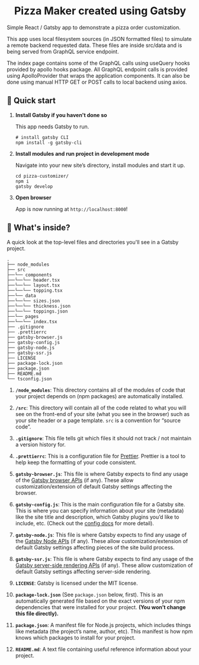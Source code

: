 
<h1 align="center">
  Pizza Maker created using Gatsby
</h1>

Simple React / Gatsby app to demonstrate a pizza order customization. 

This app uses local filesystem sources (in JSON formatted files) to simulate a remote backend requested data. These files are inside src/data and is 
being served from GraphQL service endpoint.

The index page contains some of the GraphQL calls using useQuery hooks provided by apollo hooks package. All GraphQL endpoint calls is provided 
using ApolloProvider that wraps the application components. It can also be done using manual HTTP GET or POST calls to local backend using axios.

## 🚀 Quick start

1.  **Install Gatsby if you haven't done so**

    This app needs Gatsby to run.

    ```shell
    # install gatsby CLI
    npm install -g gatsby-cli
    ```

2.  **Install modules and run project in development mode**

    Navigate into your new site’s directory, install modules and start it up.

    ```shell
    cd pizza-customizer/
    npm i
    gatsby develop
    ```

3.  **Open browser**

    App is now running at `http://localhost:8000`!

## 🧐 What's inside?

A quick look at the top-level files and directories you'll see in a Gatsby project.

    .
    ├── node_modules
    ├── src
    ├──└── components
    ├──└──└── header.tsx
    ├──└──└── layout.tsx
    ├──└──└── topping.tsx
    ├──└── data
    ├──└──└── sizes.json
    ├──└──└── thickness.json
    ├──└──└── toppings.json
    ├──└── pages
    ├──└──└── index.tsx
    ├── .gitignore
    ├── .prettierrc
    ├── gatsby-browser.js
    ├── gatsby-config.js
    ├── gatsby-node.js
    ├── gatsby-ssr.js
    ├── LICENSE
    ├── package-lock.json
    ├── package.json
    ├── README.md
    └── tsconfig.json

1.  **`/node_modules`**: This directory contains all of the modules of code that your project depends on (npm packages) are automatically installed.

2.  **`/src`**: This directory will contain all of the code related to what you will see on the front-end of your site (what you see in the browser) such as your site header or a page template. `src` is a convention for “source code”.

3.  **`.gitignore`**: This file tells git which files it should not track / not maintain a version history for.

4.  **`.prettierrc`**: This is a configuration file for [Prettier](https://prettier.io/). Prettier is a tool to help keep the formatting of your code consistent.

5.  **`gatsby-browser.js`**: This file is where Gatsby expects to find any usage of the [Gatsby browser APIs](https://www.gatsbyjs.org/docs/browser-apis/) (if any). These allow customization/extension of default Gatsby settings affecting the browser.

6.  **`gatsby-config.js`**: This is the main configuration file for a Gatsby site. This is where you can specify information about your site (metadata) like the site title and description, which Gatsby plugins you’d like to include, etc. (Check out the [config docs](https://www.gatsbyjs.org/docs/gatsby-config/) for more detail).

7.  **`gatsby-node.js`**: This file is where Gatsby expects to find any usage of the [Gatsby Node APIs](https://www.gatsbyjs.org/docs/node-apis/) (if any). These allow customization/extension of default Gatsby settings affecting pieces of the site build process.

8.  **`gatsby-ssr.js`**: This file is where Gatsby expects to find any usage of the [Gatsby server-side rendering APIs](https://www.gatsbyjs.org/docs/ssr-apis/) (if any). These allow customization of default Gatsby settings affecting server-side rendering.

9.  **`LICENSE`**: Gatsby is licensed under the MIT license.

10. **`package-lock.json`** (See `package.json` below, first). This is an automatically generated file based on the exact versions of your npm dependencies that were installed for your project. **(You won’t change this file directly).**

11. **`package.json`**: A manifest file for Node.js projects, which includes things like metadata (the project’s name, author, etc). This manifest is how npm knows which packages to install for your project.

12. **`README.md`**: A text file containing useful reference information about your project.

